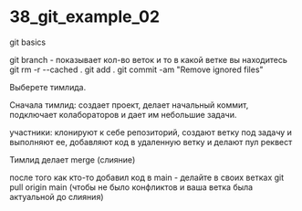 # 38_git_example_02

git basics

git branch - показывает кол-во веток и то в какой ветке вы находитесь
git rm -r --cached .
git add .
git commit -am "Remove ignored files"


Выберете тимлида.

Сначала тимлид: создает проект, делает начальный коммит, подключает колабораторов и дает им небольшие задачи.

участники: клонируют к себе репозиторий, создают ветку под задачу и выполняют ее, добавляют код в удаленную ветку и делают пул реквест

Тимлид делает merge (слияние)

после того как кто-то добавил код в main - делайте в своих ветках git pull origin main (чтобы не было конфликтов и ваша ветка была актуальной до слияния)
